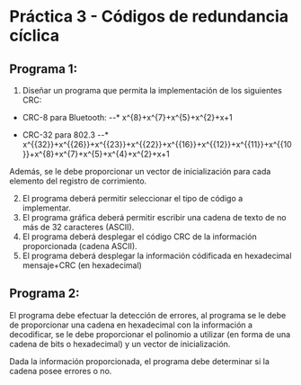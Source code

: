 <!-- Documentación del proyecto -->
# Práctica 3 - Códigos de redundancia cíclica

<!--
## Descripción
Placeholder

## Objetivos

* Placeholder
* Placeholder
-->

## Programa 1:

1. Diseñar un programa que permita la implementación de los siguientes CRC:

* CRC-8  para Bluetooth:
--* x^{8}+x^{7}+x^{5}+x^{2}+x+1

* CRC-32 para 802.3
--* x^{{32}}+x^{{26}}+x^{{23}}+x^{{22}}+x^{{16}}+x^{{12}}+x^{{11}}+x^{{10}}+x^{8}+x^{7}+x^{5}+x^{4}+x^{2}+x+1

Además, se le debe proporcionar un vector de inicialización para cada elemento del registro de corrimiento.

2. El programa deberá permitir seleccionar el tipo de código a implementar.  
3. El programa gráfica deberá permitir escribir una cadena de texto de no más de 32 caracteres (ASCII).
4. El programa deberá desplegar el código CRC de la información proporcionada (cadena ASCII).
5. El programa deberá desplegar la información códificada en hexadecimal mensaje+CRC (en hexadecimal)


## Programa 2:

El programa debe efectuar la detección de errores, al programa se le debe de proporcionar una cadena en hexadecimal con la información a decodificar, se le debe proporcionar el polinomio a utilizar (en forma de una cadena de bits o hexadecimal) y un vector de inicialización.

Dada la información proporcionada, el programa debe determinar si la cadena posee errores o no.

<!--
## Requerimentos

* Requiere instalar la biblioteca Pyserial
```console
pip install pyserial
```

## Dispositivos conectados el puerto serial

Para identificar los dispositivos conectados se ejecuta en consola:
```console
python -m serial.tools.list_ports
```

## Como usar
1. Placeholder 1
2. Placeholder 2
3. Placeholder 3
-- >
